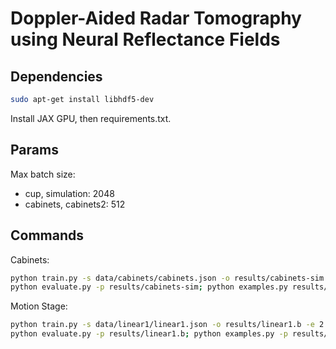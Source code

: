 # Doppler-Aided Radar Tomography using Neural Reflectance Fields

## Dependencies

```sh
sudo apt-get install libhdf5-dev
```

Install JAX GPU, then requirements.txt.

## Params

Max batch size:
- cup, simulation: 2048
- cabinets, cabinets2: 512

## Commands

Cabinets:
```sh
python train.py -s data/cabinets/cabinets.json -o results/cabinets-sim -e 2 -p data/cabinets/sim.mat --weight sqrt --min_speed 0.25
python evaluate.py -p results/cabinets-sim; python examples.py results/cabinets-sim; python map.py -p results/cabinets-sim
```

Motion Stage:
```sh
python train.py -s data/linear1/linear1.json -o results/linear1.b -e 2 -p data/linear1/linear1.mat --clip 99.99 --min_speed 0.005 -b 512 -e 20
python evaluate.py -p results/linear1.b; python examples.py -p results/linear1.b; python map.py -p results/linear1.b
```
